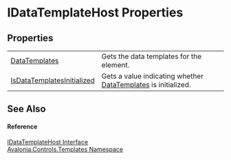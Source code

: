 # IDataTemplateHost Properties




## Properties
<table>
<tr>
<td><a href="P_Avalonia_Controls_Templates_IDataTemplateHost_DataTemplates">DataTemplates</a></td>
<td>Gets the data templates for the element.</td>
</tr>
<tr>
<td><a href="P_Avalonia_Controls_Templates_IDataTemplateHost_IsDataTemplatesInitialized">IsDataTemplatesInitialized</a></td>
<td>Gets a value indicating whether <a href="P_Avalonia_Controls_Templates_IDataTemplateHost_DataTemplates">DataTemplates</a> is initialized.</td>
</tr>
</table>

## See Also


#### Reference
<a href="T_Avalonia_Controls_Templates_IDataTemplateHost">IDataTemplateHost Interface</a>  
<a href="N_Avalonia_Controls_Templates">Avalonia.Controls.Templates Namespace</a>  

